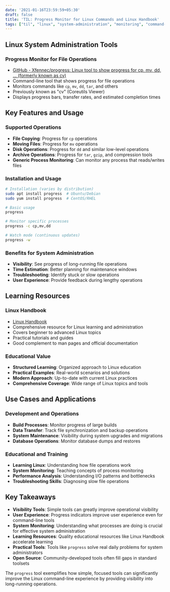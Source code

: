 ```yaml
---
date: '2021-01-16T23:59:59+05:30'
draft: false
title: 'TIL: Progress Monitor for Linux Commands and Linux Handbook'
tags: ["til", "linux", "system-administration", "monitoring", "command-line", "progress", "learning-resources"]
---
```


## Linux System Administration Tools

### Progress Monitor for File Operations
- [GitHub - Xfennec/progress: Linux tool to show progress for cp, mv, dd, ... (formerly known as cv)](https://github.com/Xfennec/progress)
- Command-line tool that shows progress for file operations
- Monitors commands like `cp`, `mv`, `dd`, `tar`, and others
- Previously known as "cv" (Coreutils Viewer)
- Displays progress bars, transfer rates, and estimated completion times

## Key Features and Usage

### Supported Operations
- **File Copying**: Progress for `cp` operations
- **Moving Files**: Progress for `mv` operations  
- **Disk Operations**: Progress for `dd` and similar low-level operations
- **Archive Operations**: Progress for `tar`, `gzip`, and compression tools
- **Generic Process Monitoring**: Can monitor any process that reads/writes files

### Installation and Usage
```bash
# Installation (varies by distribution)
sudo apt install progress  # Ubuntu/Debian
sudo yum install progress  # CentOS/RHEL

# Basic usage
progress

# Monitor specific processes
progress -c cp,mv,dd

# Watch mode (continuous updates)
progress -w
```

### Benefits for System Administration
- **Visibility**: See progress of long-running file operations
- **Time Estimation**: Better planning for maintenance windows
- **Troubleshooting**: Identify stuck or slow operations
- **User Experience**: Provide feedback during lengthy operations

## Learning Resources

### Linux Handbook
- [Linux Handbook](https://linuxhandbook.com/)
- Comprehensive resource for Linux learning and administration
- Covers beginner to advanced Linux topics
- Practical tutorials and guides
- Good complement to man pages and official documentation

### Educational Value
- **Structured Learning**: Organized approach to Linux education
- **Practical Examples**: Real-world scenarios and solutions
- **Modern Approach**: Up-to-date with current Linux practices
- **Comprehensive Coverage**: Wide range of Linux topics and tools

## Use Cases and Applications

### Development and Operations
- **Build Processes**: Monitor progress of large builds
- **Data Transfer**: Track file synchronization and backup operations
- **System Maintenance**: Visibility during system upgrades and migrations
- **Database Operations**: Monitor database dumps and restores

### Educational and Training
- **Learning Linux**: Understanding how file operations work
- **System Monitoring**: Teaching concepts of process monitoring
- **Performance Analysis**: Understanding I/O patterns and bottlenecks
- **Troubleshooting Skills**: Diagnosing slow file operations

## Key Takeaways

- **Visibility Tools**: Simple tools can greatly improve operational visibility
- **User Experience**: Progress indicators improve user experience even for command-line tools
- **System Monitoring**: Understanding what processes are doing is crucial for effective system administration
- **Learning Resources**: Quality educational resources like Linux Handbook accelerate learning
- **Practical Tools**: Tools like `progress` solve real daily problems for system administrators
- **Open Source**: Community-developed tools often fill gaps in standard toolsets

The `progress` tool exemplifies how simple, focused tools can significantly improve the Linux command-line experience by providing visibility into long-running operations.